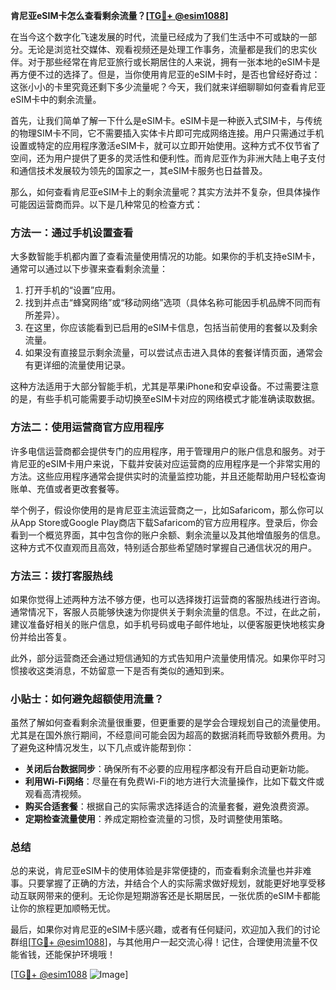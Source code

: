 **肯尼亚eSIM卡怎么查看剩余流量？[[TG💪+ @esim1088](https://t.me/s/esim1088)]**

在当今这个数字化飞速发展的时代，流量已经成为了我们生活中不可或缺的一部分。无论是浏览社交媒体、观看视频还是处理工作事务，流量都是我们的忠实伙伴。对于那些经常在肯尼亚旅行或长期居住的人来说，拥有一张本地的eSIM卡是再方便不过的选择了。但是，当你使用肯尼亚的eSIM卡时，是否也曾经好奇过：这张小小的卡里究竟还剩下多少流量呢？今天，我们就来详细聊聊如何查看肯尼亚eSIM卡中的剩余流量。

首先，让我们简单了解一下什么是eSIM卡。eSIM卡是一种嵌入式SIM卡，与传统的物理SIM卡不同，它不需要插入实体卡片即可完成网络连接。用户只需通过手机设置或特定的应用程序激活eSIM卡，就可以立即开始使用。这种方式不仅节省了空间，还为用户提供了更多的灵活性和便利性。而肯尼亚作为非洲大陆上电子支付和通信技术发展较为领先的国家之一，其eSIM卡服务也日益普及。

那么，如何查看肯尼亚eSIM卡上的剩余流量呢？其实方法并不复杂，但具体操作可能因运营商而异。以下是几种常见的检查方式：

### 方法一：通过手机设置查看

大多数智能手机都内置了查看流量使用情况的功能。如果你的手机支持eSIM卡，通常可以通过以下步骤来查看剩余流量：

1. 打开手机的“设置”应用。
2. 找到并点击“蜂窝网络”或“移动网络”选项（具体名称可能因手机品牌不同而有所差异）。
3. 在这里，你应该能看到已启用的eSIM卡信息，包括当前使用的套餐以及剩余流量。
4. 如果没有直接显示剩余流量，可以尝试点击进入具体的套餐详情页面，通常会有更详细的流量使用记录。

这种方法适用于大部分智能手机，尤其是苹果iPhone和安卓设备。不过需要注意的是，有些手机可能需要手动切换至eSIM卡对应的网络模式才能准确读取数据。

### 方法二：使用运营商官方应用程序

许多电信运营商都会提供专门的应用程序，用于管理用户的账户信息和服务。对于肯尼亚的eSIM卡用户来说，下载并安装对应运营商的应用程序是一个非常实用的方法。这些应用程序通常会提供实时的流量监控功能，并且还能帮助用户轻松查询账单、充值或者更改套餐等。

举个例子，假设你使用的是肯尼亚主流运营商之一，比如Safaricom，那么你可以从App Store或Google Play商店下载Safaricom的官方应用程序。登录后，你会看到一个概览界面，其中包含你的账户余额、剩余流量以及其他增值服务的信息。这种方式不仅直观而且高效，特别适合那些希望随时掌握自己通信状况的用户。

### 方法三：拨打客服热线

如果你觉得上述两种方法不够方便，也可以选择拨打运营商的客服热线进行咨询。通常情况下，客服人员能够快速为你提供关于剩余流量的信息。不过，在此之前，建议准备好相关的账户信息，如手机号码或电子邮件地址，以便客服更快地核实身份并给出答复。

此外，部分运营商还会通过短信通知的方式告知用户流量使用情况。如果你平时习惯接收这类消息，不妨留意一下是否有类似的通知到来。

### 小贴士：如何避免超额使用流量？

虽然了解如何查看剩余流量很重要，但更重要的是学会合理规划自己的流量使用。尤其是在国外旅行期间，不经意间可能会因为超高的数据消耗而导致额外费用。为了避免这种情况发生，以下几点或许能帮到你：

- **关闭后台数据同步**：确保所有不必要的应用程序都没有开启自动更新功能。
- **利用Wi-Fi网络**：尽量在有免费Wi-Fi的地方进行大流量操作，比如下载文件或观看高清视频。
- **购买合适套餐**：根据自己的实际需求选择适合的流量套餐，避免浪费资源。
- **定期检查流量使用**：养成定期检查流量的习惯，及时调整使用策略。

### 总结

总的来说，肯尼亚eSIM卡的使用体验是非常便捷的，而查看剩余流量也并非难事。只要掌握了正确的方法，并结合个人的实际需求做好规划，就能更好地享受移动互联网带来的便利。无论你是短期游客还是长期居民，一张优质的eSIM卡都能让你的旅程更加顺畅无忧。

最后，如果你对肯尼亚的eSIM卡感兴趣，或者有任何疑问，欢迎加入我们的讨论群组[[TG💪+ @esim1088](https://t.me/s/esim1088)]，与其他用户一起交流心得！记住，合理使用流量不仅能省钱，还能保护环境哦！

[[TG💪+ @esim1088](https://t.me/s/esim1088) ![Image](https://i.postimg.cc/4NQfJmqS/Snipaste-2025-05-13-00-14-12.png)]